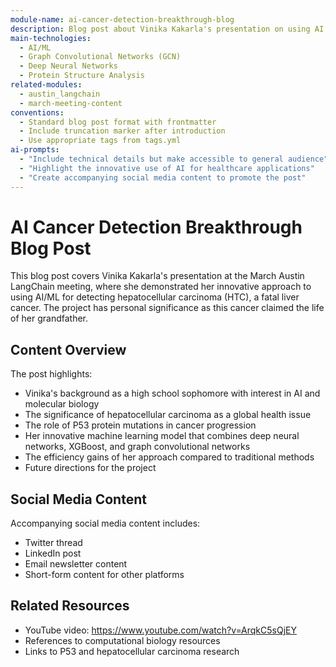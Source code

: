 ```yaml
---
module-name: ai-cancer-detection-breakthrough-blog
description: Blog post about Vinika Kakarla's presentation on using AI for cancer detection
main-technologies:
  - AI/ML
  - Graph Convolutional Networks (GCN)
  - Deep Neural Networks
  - Protein Structure Analysis
related-modules:
  - austin_langchain
  - march-meeting-content
conventions:
  - Standard blog post format with frontmatter
  - Include truncation marker after introduction
  - Use appropriate tags from tags.yml
ai-prompts:
  - "Include technical details but make accessible to general audience"
  - "Highlight the innovative use of AI for healthcare applications"
  - "Create accompanying social media content to promote the post"
---
```


# AI Cancer Detection Breakthrough Blog Post

This blog post covers Vinika Kakarla's presentation at the March Austin LangChain meeting, where she demonstrated her innovative approach to using AI/ML for detecting hepatocellular carcinoma (HTC), a fatal liver cancer. The project has personal significance as this cancer claimed the life of her grandfather.

## Content Overview

The post highlights:
- Vinika's background as a high school sophomore with interest in AI and molecular biology
- The significance of hepatocellular carcinoma as a global health issue
- The role of P53 protein mutations in cancer progression
- Her innovative machine learning model that combines deep neural networks, XGBoost, and graph convolutional networks
- The efficiency gains of her approach compared to traditional methods
- Future directions for the project

## Social Media Content

Accompanying social media content includes:
- Twitter thread
- LinkedIn post
- Email newsletter content
- Short-form content for other platforms

## Related Resources

- YouTube video: https://www.youtube.com/watch?v=ArqkC5sQjEY
- References to computational biology resources
- Links to P53 and hepatocellular carcinoma research
